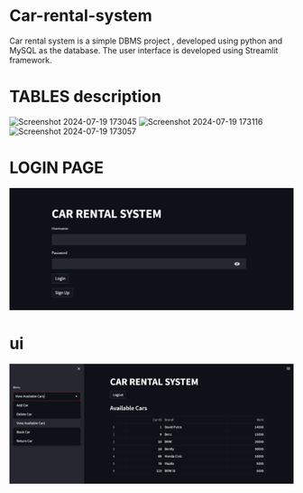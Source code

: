 # Car-rental-system

Car rental system is a simple DBMS project , developed using python and MySQL as the database.
The user interface is developed using Streamlit framework.


# TABLES description
![Screenshot 2024-07-19 173045](https://github.com/user-attachments/assets/28b9cfa8-42b3-4a59-852e-80b216c0e0b9)
![Screenshot 2024-07-19 173116](https://github.com/user-attachments/assets/271061c5-db10-42a2-acf7-707dff37314a)
![Screenshot 2024-07-19 173057](https://github.com/user-attachments/assets/a1ed42af-7c37-4fe5-9569-5cfe3e4810c4)

# LOGIN PAGE
![LOGIN](https://github.com/SharathxD/Car-rental-system/blob/main/assets/login.png)

# ui
![UI](https://github.com/SharathxD/Car-rental-system/blob/main/assets/UI.png)
